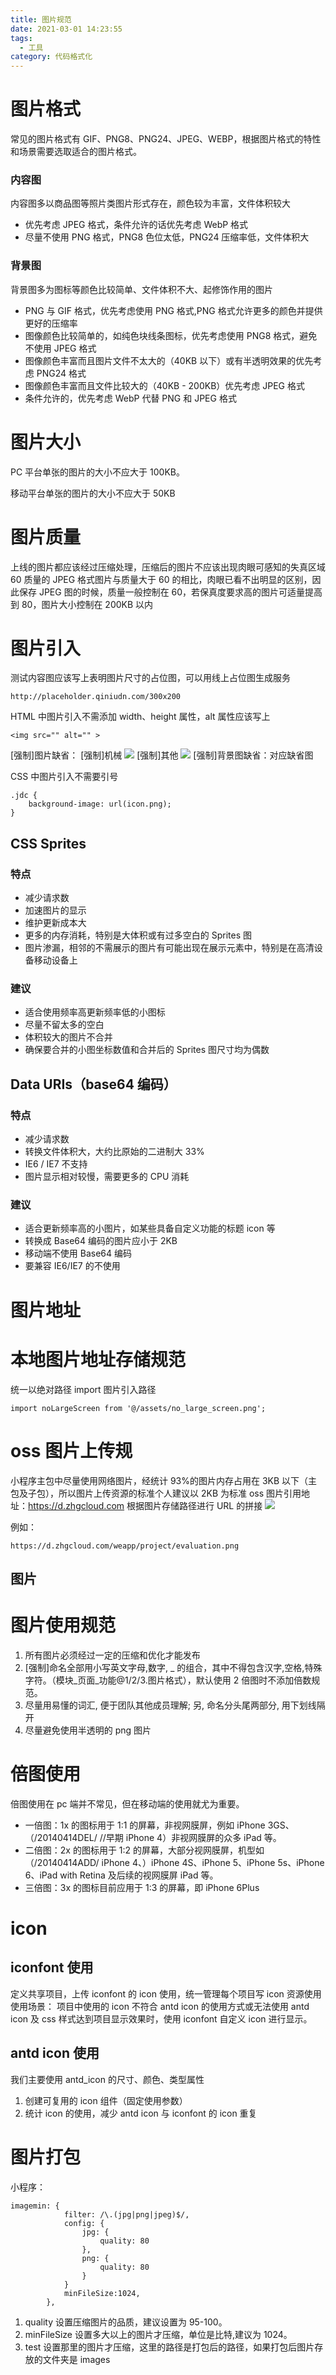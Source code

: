 ```yaml
---
title: 图片规范
date: 2021-03-01 14:23:55
tags:
  - 工具
category: 代码格式化
---
```


# 图片格式

常见的图片格式有 GIF、PNG8、PNG24、JPEG、WEBP，根据图片格式的特性和场景需要选取适合的图片格式。

### 内容图

内容图多以商品图等照片类图片形式存在，颜色较为丰富，文件体积较大

- 优先考虑 JPEG 格式，条件允许的话优先考虑 WebP 格式
- 尽量不使用 PNG 格式，PNG8 色位太低，PNG24 压缩率低，文件体积大

### 背景图

背景图多为图标等颜色比较简单、文件体积不大、起修饰作用的图片

- PNG 与 GIF 格式，优先考虑使用 PNG 格式,PNG 格式允许更多的颜色并提供更好的压缩率
- 图像颜色比较简单的，如纯色块线条图标，优先考虑使用 PNG8 格式，避免不使用 JPEG 格式
- 图像颜色丰富而且图片文件不太大的（40KB 以下）或有半透明效果的优先考虑 PNG24 格式
- 图像颜色丰富而且文件比较大的（40KB - 200KB）优先考虑 JPEG 格式
- 条件允许的，优先考虑 WebP 代替 PNG 和 JPEG 格式

# 图片大小

PC 平台单张的图片的大小不应大于 100KB。

移动平台单张的图片的大小不应大于 50KB

# 图片质量

上线的图片都应该经过压缩处理，压缩后的图片不应该出现肉眼可感知的失真区域
60 质量的 JPEG 格式图片与质量大于 60 的相比，肉眼已看不出明显的区别，因此保存 JPEG 图的时候，质量一般控制在 60，若保真度要求高的图片可适量提高到 80，图片大小控制在 200KB 以内

# 图片引入

测试内容图应该写上表明图片尺寸的占位图，可以用线上占位图生成服务

```
http://placeholder.qiniudn.com/300x200
```

HTML 中图片引入不需添加 width、height 属性，alt 属性应该写上

```
<img src="" alt="" >
```

[强制]图片缺省：
[强制]机械
![](/images/default.png)
[强制]其他
![](/images/broken.png)
[强制]背景图缺省：对应缺省图

CSS 中图片引入不需要引号

```
.jdc {
    background-image: url(icon.png);
}
```

## CSS Sprites

### 特点

- 减少请求数
- 加速图片的显示
- 维护更新成本大
- 更多的内存消耗，特别是大体积或有过多空白的 Sprites 图
- 图片渗漏，相邻的不需展示的图片有可能出现在展示元素中，特别是在高清设备移动设备上

### 建议

- 适合使用频率高更新频率低的小图标
- 尽量不留太多的空白
- 体积较大的图片不合并
- 确保要合并的小图坐标数值和合并后的 Sprites 图尺寸均为偶数

## Data URIs（base64 编码）

### 特点

- 减少请求数
- 转换文件体积大，大约比原始的二进制大 33%
- IE6 / IE7 不支持
- 图片显示相对较慢，需要更多的 CPU 消耗

### 建议

- 适合更新频率高的小图片，如某些具备自定义功能的标题 icon 等
- 转换成 Base64 编码的图片应小于 2KB
- 移动端不使用 Base64 编码
- 要兼容 IE6/IE7 的不使用

# 图片地址

# 本地图片地址存储规范

统一以绝对路径 import 图片引入路径

```
import noLargeScreen from '@/assets/no_large_screen.png';
```

# oss 图片上传规

小程序主包中尽量使用网络图片，经统计 93%的图片内存占用在 3KB 以下（主包及子包），所以图片上传资源的标准个人建议以 2KB 为标准
oss 图片引用地址：https://d.zhgcloud.com
根据图片存储路径进行 URL 的拼接
![](/images/oss_path.png)

例如：

```
https://d.zhgcloud.com/weapp/project/evaluation.png
```

## 图片

# 图片使用规范

1. 所有图片必须经过一定的压缩和优化才能发布
2. [强制]命名全部用小写英文字母,数字, \_ 的组合，其中不得包含汉字,空格,特殊字符。（模块\_页面\_功能@1/2/3.图片格式），默认使用 2 倍图时不添加倍数规范。
3. 尽量用易懂的词汇, 便于团队其他成员理解; 另, 命名分头尾两部分, 用下划线隔开
4. 尽量避免使用半透明的 png 图片

# 倍图使用

倍图使用在 pc 端并不常见，但在移动端的使用就尤为重要。

- 一倍图：1x 的图标用于 1:1 的屏幕，非视网膜屏，例如 iPhone 3GS、（/20140414DEL/ //早期 iPhone 4）非视网膜屏的众多 iPad 等。
- 二倍图：2x 的图标用于 1:2 的屏幕，大部分视网膜屏，机型如（/20140414ADD/ iPhone 4、）iPhone 4S、iPhone 5、iPhone 5s、iPhone 6、iPad with Retina 及后续的视网膜屏 iPad 等。
- 三倍图：3x 的图标目前应用于 1:3 的屏幕，即 iPhone 6Plus

# icon

## iconfont 使用

定义共享项目，上传 iconfont 的 icon 使用，统一管理每个项目写 icon 资源使用
使用场景：
项目中使用的 icon 不符合 antd icon 的使用方式或无法使用 antd icon 及 css 样式达到项目显示效果时，使用 iconfont 自定义 icon 进行显示。

## antd icon 使用

我们主要使用 antd_icon 的尺寸、颜色、类型属性

1. 创建可复用的 icon 组件（固定使用参数）
2. 统计 icon 的使用，减少 antd icon 与 iconfont 的 icon 重复

# 图片打包

小程序：

```
imagemin: {
            filter: /\.(jpg|png|jpeg)$/,
            config: {
                jpg: {
                    quality: 80
                },
                png: {
                    quality: 80
                }
            }
            minFileSize:1024,
        },
```

1. quality 设置压缩图片的品质，建议设置为 95-100。
2. minFileSize 设置多大以上的图片才压缩，单位是比特,建议为 1024。
3. test 设置那里的图片才压缩，这里的路径是打包后的路径，如果打包后图片存放的文件夹是 images
